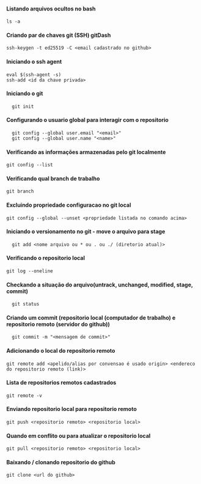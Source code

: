 #### Listando arquivos ocultos no bash

```terminal
ls -a
```

#### Criando par de chaves git (SSH) gitDash

```terminal (gitbash)
ssh-keygen -t ed25519 -C <email cadastrado no github>
```

#### Iniciando o ssh agent

```terminal (gitbash)
eval $(ssh-agent -s)
ssh-add <id da chave privada>
```

#### Iniciando o git

```terminal
  git init
```

#### Configurando o usuario global para interagir com o repositorio

```terminal
  git config --global user.email "<email>"
  git config --global user.name "<name>"
```

#### Verificando as informações armazenadas pelo git localmente

```terminal
git config --list
```

#### Verificando qual branch de trabalho

```terminal
git branch
```

#### Excluindo propriedade configuracao no git local

```terminal
git config --global --unset <propriedade listada no comando acima>
```

#### Iniciando o versionamento no git - move o arquivo para stage

```terminal
  git add <nome arquivo ou * ou . ou ./ (diretorio atual)>
```

#### Verificando o repositorio local

```terminal
git log --oneline
```

#### Checkando a situação do arquivo(untrack, unchanged, modified, stage, commit)

```terminal
  git status
```

#### Criando um commit (repositorio local (computador de trabalho) e repositorio remoto (servidor do github))

```terminal
  git commit -m "<mensagem de commit>"
```

#### Adicionando o local do repositorio remoto

```terminal
git remote add <apelido/alias por convensao é usado origin> <endereco do repositorio remoto (link)>
```

#### Lista de repositorios remotos cadastrados

```terminal
git remote -v
```

#### Enviando repositorio local para repositorio remoto

```terminal
git push <repositorio remoto> <repositorio local>
```

#### Quando em conflito ou para atualizar o repositorio local

```terminal
git pull <repositorio remoto> <repositorio local>
```

#### Baixando / clonando repositorio do github

```terminal
git clone <url do github>
```
